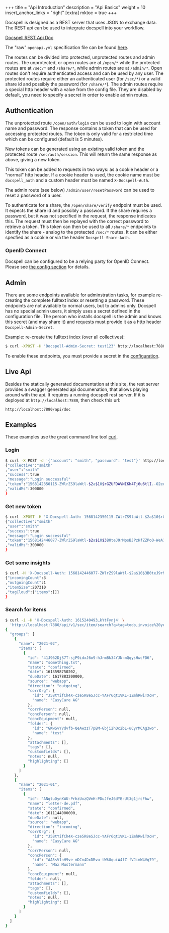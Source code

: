 +++
title = "Api Introduction"
description = "Api Basics"
weight = 10
insert_anchor_links = "right"
[extra]
mktoc = true
+++

Docspell is designed as a REST server that uses JSON to exchange
data. The REST api can be used to integrate docspell into your
workflow.

[Docspell REST Api Doc](/openapi/docspell-openapi.html)

The "raw" `openapi.yml` specification file can be found
[here](/openapi/docspell-openapi.yml).

The routes can be divided into protected, unprotected routes and admin
routes. The unprotected, or open routes are at `/open/*` while the
protected routes are at `/sec/*` and `/share/*`, while admin routes
are at `/admin/*`. Open routes don't require authenticated access and
can be used by any user. The protected routes require either an
authenticated user (for `/sec/*`) or a valid share id and possibly the
password (for `/share/*`). The admin routes require a special http
header with a value from the config file. They are disabled by
default, you need to specify a secret in order to enable admin routes.

## Authentication

The unprotected route `/open/auth/login` can be used to login with
account name and password. The response contains a token that can be
used for accessing protected routes. The token is only valid for a
restricted time which can be configured (default is 5 minutes).

New tokens can be generated using an existing valid token and the
protected route `/sec/auth/session`. This will return the same
response as above, giving a new token.

This token can be added to requests in two ways: as a cookie header or
a "normal" http header. If a cookie header is used, the cookie name
must be `docspell_auth` and a custom header must be named
`X-Docspell-Auth`.

The admin route (see below) `/admin/user/resetPassword` can be used to
reset a password of a user.

To authenticate for a share, the `/open/share/verify` endpoint must be
used. It expects the share id and possibly a password. If the share
requires a password, but it was not specified in the request, the
response indicates this. The request must then be replayed with the
correct password to retrieve a token. This token can then be used to
all `/share/*` endpoints to identify the share - analog to the
protected `/sec/*` routes. It can be either specfied as a cookie or
via the header `Docspell-Share-Auth`.


### OpenID Connect

Docspell can be configured to be a relying party for OpenID Connect.
Please see [the config
section](@/docs/configure/_index.md#openid-connect-oauth2) for
details.


## Admin

There are some endpoints available for adminstration tasks, for
example re-creating the complete fulltext index or resetting a
password. These endpoints are not available to normal users, but to
admins only. Docspell has no special admin users, it simply uses a
secret defined in the configuration file. The person who installs
docspell is the admin and knows this secret (and may share it) and
requests must provide it as a http header `Docspell-Admin-Secret`.

Example: re-create the fulltext index (over all collectives):

``` bash
$ curl -XPOST -H "Docspell-Admin-Secret: test123" http://localhost:7880/api/v1/admin/fts/reIndexAll
```

To enable these endpoints, you must provide a secret in the
[configuration](@/docs/configure/_index.md#admin-endpoint).

## Live Api

Besides the statically generated documentation at this site, the rest
server provides a swagger generated api documenation, that allows
playing around with the api. It requires a running docspell rest
server. If it is deployed at `http://localhost:7880`, then check this
url:

```
http://localhost:7880/api/doc
```

## Examples

These examples use the great command line tool
[curl](https://curl.haxx.se/).

### Login

``` bash
$ curl -X POST -d '{"account": "smith", "password": "test"}' http://localhost:7880/api/v1/open/auth/login
{"collective":"smith"
,"user":"smith"
,"success":true
,"message":"Login successful"
,"token":"1568142350115-ZWlrZS9laWtl-$2a$10$rGZUFDAVNIKh4Tj6u6tlI.-O2euwCvmBT0TlyDmIHR1ZsLQPAI="
,"validMs":300000
}
```

### Get new token

``` bash
$ curl -XPOST -H 'X-Docspell-Auth: 1568142350115-ZWlrZS9laWtl-$2a$10$rGZUFDAVNIKh4Tj6u6tlI.-O2euwCvmBT0TlyDmIHR1ZsLQPAI=' http://localhost:7880/api/v1/sec/auth/session
{"collective":"smith"
,"user":"smith"
,"success":true
,"message":"Login successful"
,"token":"1568142446077-ZWlrZS9laWtl-$2a$10$3B0teJ9rMpsBJPzHfZZPoO-WeA1bkfEONBN8fyzWE8DeaAHtUc="
,"validMs":300000
}
```

### Get some insights

``` bash
$ curl -H 'X-Docspell-Auth: 1568142446077-ZWlrZS9laWtl-$2a$10$3B0teJ9rMpsBJPzHfZZPoO-WeA1bkfEONBN8fyzWE8DeaAHtUc=' http://localhost:7880/api/v1/sec/collective/insights
{"incomingCount":3
,"outgoingCount":1
,"itemSize":207310
,"tagCloud":{"items":[]}
}
```

### Search for items

``` bash
$ curl -i -H 'X-Docspell-Auth: 1615240493…kYtFynj4' \
  'http://localhost:7880/api/v1/sec/item/search?q=tag=todo,invoice%20year:2021'
{
  "groups": [
    {
      "name": "2021-02",
      "items": [
        {
          "id": "41J962DjS7T-sjP9idxJ6o9-hJrmBk34YJN-mQqysHwcFD6",
          "name": "something.txt",
          "state": "confirmed",
          "date": 1613598750202,
          "dueDate": 1617883200000,
          "source": "webapp",
          "direction": "outgoing",
          "corrOrg": {
            "id": "J58tYifCh4X-cze5R8eSJcc-YAFr6qt1VKL-1ZmhRwiTXoH",
            "name": "EasyCare AG"
          },
          "corrPerson": null,
          "concPerson": null,
          "concEquipment": null,
          "folder": {
            "id": "GKwSvYVdvfb-QeAwzzT7pBM-Gbji2hQc2bL-uCyrMCAg3wo",
            "name": "test"
          },
          "attachments": [],
          "tags": [],
          "customfields": [],
          "notes": null,
          "highlighting": []
        }
      ]
    },
    {
      "name": "2021-01",
      "items": [
        {
          "id": "ANqtuDynXWU-PrhzUxzQVmH-PDuJfeJ6dYB-Ut3g1jrcFhw",
          "name": "letter-de.pdf",
          "state": "confirmed",
          "date": 1611144000000,
          "dueDate": null,
          "source": "webapp",
          "direction": "incoming",
          "corrOrg": {
            "id": "J58tYifCh4X-cze5R8eSJcc-YAFr6qt1VKL-1ZmhRwiTXoH",
            "name": "EasyCare AG"
          },
          "corrPerson": null,
          "concPerson": {
            "id": "AA5sV1nH9ve-mDCn4DxDRvu-tWkUquiW4fZ-fVJimW4Vq79",
            "name": "Max Mustermann"
          },
          "concEquipment": null,
          "folder": null,
          "attachments": [],
          "tags": [],
          "customfields": [],
          "notes": null,
          "highlighting": []
        }
      ]
    }
  ]
}
```
